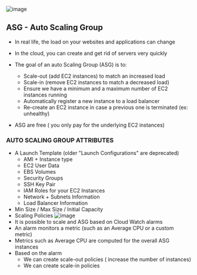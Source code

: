 ![image](https://github.com/nhvu95/aws-handbook/assets/26276890/86c0e6d2-de85-4d85-939b-fd706a20119a)

## ASG - Auto Scaling Group
* In real life, the load on your websites and applications can change
* In the cloud, you can create and get rid of servers very quickly

* The goal of an auto Scaling Group (ASG) is to:
  * Scale-out (add EC2 instances) to match an increased load
  * Scale-in (remove EC2 instances to match a decreased load)
  * Ensure we have a minimum and a maximum number of EC2 instances running
  * Automatically register a new instance to a load balancer
  * Re-create an EC2 instance in case a previous one is terminated (ex: unhealthy)

* ASG are free ( you only pay for the underlying EC2 instances)

### AUTO SCALING GROUP ATTRIBUTES
* A Launch Template (older "Launch Configurations" are deprecated)
  * AMI + Instance type
  * EC2 User Data
  * EBS Volumes
  * Security Groups
  * SSH Key Pair
  * IAM Roles for your EC2 Instances
  * Network + Subnets Information
  * Load Balancer Information
* Min Size / Max Size / Initial Capacity
* Scaling Policies
![image](https://github.com/nhvu95/aws-handbook/assets/26276890/f05074e7-4852-44c2-8b75-669430378355)
* It is possible to scale and ASG based on Cloud Watch alarms
* An alarm monitors a metric (such as an Average CPU or a custom metric)
* Metrics such as Average CPU are computed for the overall ASG instances
* Based on the alarm
  - We can create scale-out policies ( increase the number of instances)
  - We can create scale-in policies
